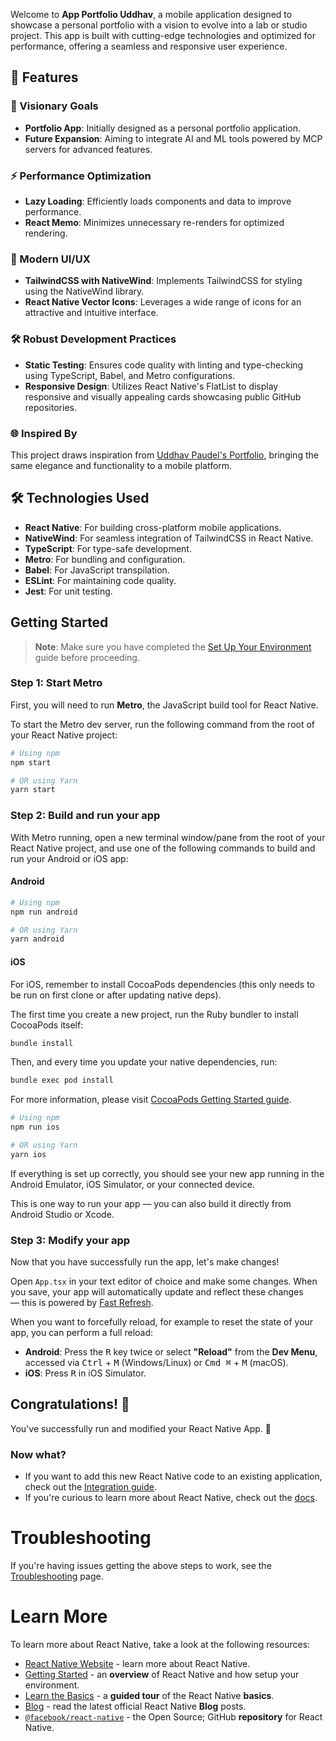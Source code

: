Welcome to **App Portfolio Uddhav**, a mobile application designed to showcase a personal portfolio with a vision to evolve into a lab or studio project. This app is built with cutting-edge technologies and optimized for performance, offering a seamless and responsive user experience.

## 🌟 Features

### 🚀 Visionary Goals

- **Portfolio App**: Initially designed as a personal portfolio application.
- **Future Expansion**: Aiming to integrate AI and ML tools powered by MCP servers for advanced features.

### ⚡ Performance Optimization

- **Lazy Loading**: Efficiently loads components and data to improve performance.
- **React Memo**: Minimizes unnecessary re-renders for optimized rendering.

### 🎨 Modern UI/UX

- **TailwindCSS with NativeWind**: Implements TailwindCSS for styling using the NativeWind library.
- **React Native Vector Icons**: Leverages a wide range of icons for an attractive and intuitive interface.

### 🛠️ Robust Development Practices

- **Static Testing**: Ensures code quality with linting and type-checking using TypeScript, Babel, and Metro configurations.
- **Responsive Design**: Utilizes React Native's FlatList to display responsive and visually appealing cards showcasing public GitHub repositories.

### 🌐 Inspired By

This project draws inspiration from [Uddhav Paudel's Portfolio](https://portfolio.uddhavpaudel.com.np), bringing the same elegance and functionality to a mobile platform.

## 🛠️ Technologies Used

- **React Native**: For building cross-platform mobile applications.
- **NativeWind**: For seamless integration of TailwindCSS in React Native.
- **TypeScript**: For type-safe development.
- **Metro**: For bundling and configuration.
- **Babel**: For JavaScript transpilation.
- **ESLint**: For maintaining code quality.
- **Jest**: For unit testing.

## Getting Started

> **Note**: Make sure you have completed the [Set Up Your Environment](https://reactnative.dev/docs/set-up-your-environment) guide before proceeding.

### Step 1: Start Metro

First, you will need to run **Metro**, the JavaScript build tool for React Native.

To start the Metro dev server, run the following command from the root of your React Native project:

```sh
# Using npm
npm start

# OR using Yarn
yarn start
```

### Step 2: Build and run your app

With Metro running, open a new terminal window/pane from the root of your React Native project, and use one of the following commands to build and run your Android or iOS app:

#### Android

```sh
# Using npm
npm run android

# OR using Yarn
yarn android
```

#### iOS

For iOS, remember to install CocoaPods dependencies (this only needs to be run on first clone or after updating native deps).

The first time you create a new project, run the Ruby bundler to install CocoaPods itself:

```sh
bundle install
```

Then, and every time you update your native dependencies, run:

```sh
bundle exec pod install
```

For more information, please visit [CocoaPods Getting Started guide](https://guides.cocoapods.org/using/getting-started.html).

```sh
# Using npm
npm run ios

# OR using Yarn
yarn ios
```

If everything is set up correctly, you should see your new app running in the Android Emulator, iOS Simulator, or your connected device.

This is one way to run your app — you can also build it directly from Android Studio or Xcode.

### Step 3: Modify your app

Now that you have successfully run the app, let's make changes!

Open `App.tsx` in your text editor of choice and make some changes. When you save, your app will automatically update and reflect these changes — this is powered by [Fast Refresh](https://reactnative.dev/docs/fast-refresh).

When you want to forcefully reload, for example to reset the state of your app, you can perform a full reload:

- **Android**: Press the <kbd>R</kbd> key twice or select **"Reload"** from the **Dev Menu**, accessed via <kbd>Ctrl</kbd> + <kbd>M</kbd> (Windows/Linux) or <kbd>Cmd ⌘</kbd> + <kbd>M</kbd> (macOS).
- **iOS**: Press <kbd>R</kbd> in iOS Simulator.

## Congratulations! :tada:

You've successfully run and modified your React Native App. :partying_face:

### Now what?

- If you want to add this new React Native code to an existing application, check out the [Integration guide](https://reactnative.dev/docs/integration-with-existing-apps).
- If you're curious to learn more about React Native, check out the [docs](https://reactnative.dev/docs/getting-started).

# Troubleshooting

If you're having issues getting the above steps to work, see the [Troubleshooting](https://reactnative.dev/docs/troubleshooting) page.

# Learn More

To learn more about React Native, take a look at the following resources:

- [React Native Website](https://reactnative.dev) - learn more about React Native.
- [Getting Started](https://reactnative.dev/docs/environment-setup) - an **overview** of React Native and how setup your environment.
- [Learn the Basics](https://reactnative.dev/docs/getting-started) - a **guided tour** of the React Native **basics**.
- [Blog](https://reactnative.dev/blog) - read the latest official React Native **Blog** posts.
- [`@facebook/react-native`](https://github.com/facebook/react-native) - the Open Source; GitHub **repository** for React Native.
